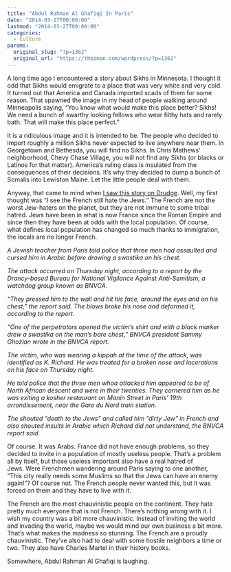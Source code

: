 ```yaml
---
title: "Abdul Rahman Al Ghafiqi In Paris"
date: "2014-03-27T00:00:00"
lastmod: "2014-03-27T00:00:00"
categories:
  - Culture
params:
  original_slug: "?p=1362"
  original_url: "https://thezman.com/wordpress/?p=1362"
---
```


A long time ago I encountered a story about Sikhs in Minnesota. I
thought it odd that Sikhs would emigrate to a place that was very white
and very cold. It turned out that America and Canada imported scads of
them for some reason. That spawned the image in my head of people
walking around Minneapolis saying, “You know what would make this place
better? Sikhs! We need a bunch of swarthy looking fellows who wear
filthy hats and rarely bath. That will make this place perfect.”

It is a ridiculous image and it is intended to be. The people who
decided to import roughly a million Sikhs never expected to live
anywhere near them. In Georgetown and Bethesda, you will find no Sikhs.
In Chris Mathews’ neighborhood, Chevy Chase Village, you will not find
any Sikhs (or blacks or Latinos for that matter). America’s ruling class
is insulated from the consequences of their decisions. It’s why they
decided to dump a bunch of Somalis into Lewiston Maine. Let the little
people deal with them.

Anyway, that came to mind when <a
href="http://www.jpost.com/Jewish-World/Jewish-News/Assailants-break-Jewish-teachers-nose-in-Paris-draw-swastika-on-chest-346218"
rel="noopener noreferrer" target="_blank">I saw this story on Drudge</a>.
Well, my first thought was “I see the French still hate the Jews.” The
French are not the worst Jew-haters on the planet, but they are not
immune to some tribal hatred. Jews have been in what is now France since
the Roman Empire and since then they have been at odds with the local
population. Of course, what defines local population has changed so much
thanks to immigration, the locals are no longer French.

*A Jewish teacher from Paris told police that three men had assaulted
and cursed him in Arabic before drawing a swastika on his chest.*

*The attack occurred on Thursday night, according to a report by the
Drancy-based Bureau for National Vigilance Against Anti-Semitism, a
watchdog group known as BNVCA.*

*“They pressed him to the wall and hit his face, around the eyes and on
his chest,” the report said. The blows broke his nose and deformed it,
according to the report.*

*“One of the perpetrators opened the victim’s shirt and with a black
marker drew a swastika on the man’s bare chest,” BNVCA president Sammy
Ghozlan wrote in the BNVCA report.*

*The victim, who was wearing a kippah at the time of the attack, was
identified as K. Richard. He was treated for a broken nose and
lacerations on his face on Thursday night.*

*He told police that the three men whoa attacked him appeared to be of
North African descent and were in their twenties. They cornered him as
he was exiting a kosher restaurant on Manin Street in Paris’ 19th
arrondissement, near the Gare du Nord train station.*

*The shouted “death to the Jews” and called him “dirty Jew” in French
and also shouted insults in Arabic which Richard did not understand, the
BNVCA report said.*

Of course. It was Arabs. France did not have enough problems, so they
decided to invite in a population of mostly useless people. That’s a
problem all by itself, but those useless important also have a real
hatred of Jews. Were Frenchmen wandering around Paris saying to one
another, “This city really needs some Muslims so that the Jews can have
an enemy again!”? Of course not. The French people never wanted this,
but it was forced on them and they have to live with it.

The French are the most chauvinistic people on the continent. They hate
pretty much everyone that is not French. There’s nothing wrong with it.
I wish my country was a bit more chauvinistic. Instead of inviting the
world and invading the world, maybe we would mind our own business a bit
more. That’s what makes the madness so stunning. The French are a
proudly chauvinistic. They’ve also had to deal with some hostile
neighbors a time or two. They also have Charles Martel in their history
books.

Somewhere, Abdul Rahman Al Ghafiqi is laughing.
